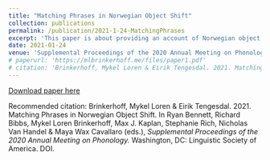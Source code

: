 ```yaml
---
title: "Matching Phrases in Norwegian Object Shift"
collection: publications
permalink: /publication/2021-1-24-MatchingPhrases
excerpt: 'This paper is about providing an account of Norwegian object shift within Match Theory. We show that Match Theory is well suited to account for the shifting of pronominal objects if the MATCH constraints are sensitive to lexical elements only. This observation is in contrast with Elfner's (2012) findings that MATCH should be sensitive to both lexical and functional elements.'
date: 2021-01-24
venue: 'Supplemental Proceedings of the 2020 Annual Meeting on Phonology.'
# paperurl: 'https://mlbrinkerhoff.me/files/paper1.pdf'
# citation: 'Brinkerhoff, Mykel Loren & Eirik Tengesdal. 2021. Matching Phrases in Norwegian Object Shift. In Ryan Bennett, Richard Bibbs, Mykel Loren Brinkerhoff, Max J. Kaplan, Stephanie Rich, Nicholas Van Handel & Maya Wax Cavallaro (eds.), *Supplemental Proceedings of the 2020 Annual Meeting on Phonology.* Washington, DC: Linguistic Society of America. DOI.'
---
```




[Download paper here]()

Recommended citation: Brinkerhoff, Mykel Loren & Eirik Tengesdal. 2021. Matching Phrases in Norwegian Object Shift. In Ryan Bennett, Richard Bibbs, Mykel Loren Brinkerhoff, Max J. Kaplan, Stephanie Rich, Nicholas Van Handel & Maya Wax Cavallaro (eds.), *Supplemental Proceedings of the 2020 Annual Meeting on Phonology.* Washington, DC: Linguistic Society of America. DOI.